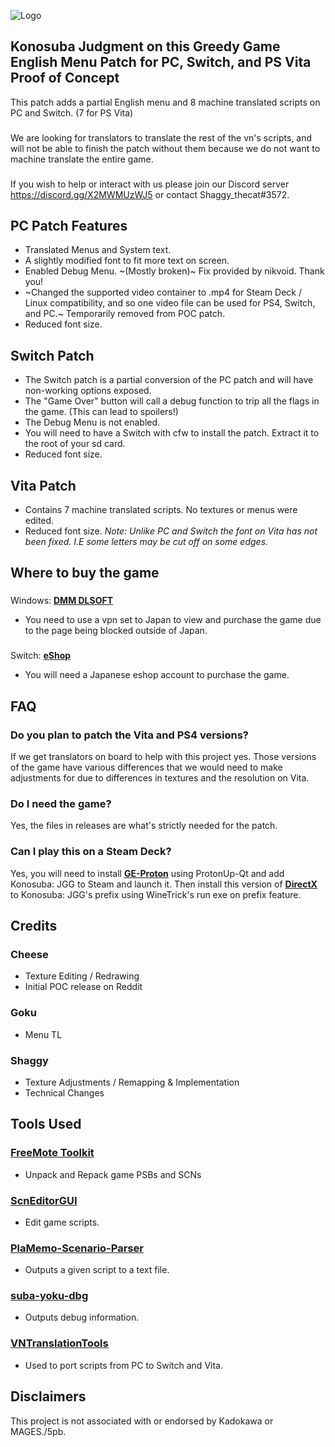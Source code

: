 ![Logo](https://user-images.githubusercontent.com/110912092/219731603-8aec72c2-743f-4310-9d8a-1673e449f9b0.png)
## Konosuba Judgment on this Greedy Game English Menu Patch for PC, Switch, and PS Vita Proof of Concept
This patch adds a partial English menu and 8 machine translated scripts on PC and Switch. (7 for PS Vita)
###
We are looking for translators to translate the rest of the vn's scripts, and will not be able to finish the patch without them because we do not want to machine translate the entire game.
###
If you wish to help or interact with us please join our Discord server https://discord.gg/X2MWMUzWJ5 or contact Shaggy_thecat#3572.
## PC Patch Features
- Translated Menus and System text.
- A slightly modified font to fit more text on screen.
- Enabled Debug Menu. ~(Mostly broken)~ Fix provided by nikvoid. Thank you!
- ~Changed the supported video container to .mp4 for Steam Deck / Linux compatibility, and so one video file can be used for PS4, Switch, and PC.~ Temporarily removed from POC patch.
- Reduced font size.
## Switch Patch
- The Switch patch is a partial conversion of the PC patch and will have non-working options exposed.
- The "Game Over" button will call a debug function to trip all the flags in the game. (This can lead to spoilers!)
- The Debug Menu is not enabled.
- You will need to have a Switch with cfw to install the patch. Extract it to the root of your sd card.
- Reduced font size.
## Vita Patch
- Contains 7 machine translated scripts. No textures or menus were edited.
- Reduced font size. _Note: Unlike PC and Switch the font on Vita has not been fixed. I.E some letters may be cut off on some edges._
## Where to buy the game
###
Windows: **[DMM DLSOFT](https://dlsoft.dmm.com/detail/images_0013/)**
- You need to use a vpn set to Japan to view and purchase the game due to the page being blocked outside of Japan.
###
Switch: **[eShop](https://store-jp.nintendo.com/list/software/70010000035750.html)**
- You will need a Japanese eshop account to purchase the game.
## FAQ
### Do you plan to patch the Vita and PS4 versions?
If we get translators on board to help with this project yes. Those versions of the game have various differences that we would need to make adjustments for due to differences in textures and the resolution on Vita.
### Do I need the game?
Yes, the files in releases are what's strictly needed for the patch.
### Can I play this on a Steam Deck?
Yes, you will need to install **[GE-Proton](https://github.com/GloriousEggroll/proton-ge-custom)** using ProtonUp-Qt and add Konosuba: JGG to Steam and launch it. Then install this version of **[DirectX](https://lutris.net/files/tools/directx-2010.tar.gz)** to Konosuba: JGG's prefix using WineTrick's run exe on prefix feature.
## Credits
### Cheese
- Texture Editing / Redrawing
- Initial POC release on Reddit
### Goku
- Menu TL
### Shaggy
- Texture Adjustments / Remapping & Implementation
- Technical Changes
## Tools Used
### **[FreeMote Toolkit](https://github.com/UlyssesWu/FreeMote)**
- Unpack and Repack game PSBs and SCNs
### **[ScnEditorGUI](https://github.com/hiroshiyuri/scn-editor-gui)**
- Edit game scripts.
### **[PlaMemo-Scenario-Parser](https://github.com/Rimi-kun/PlaMemo-Scenario-Parser)**
- Outputs a given script to a text file.
### **[suba-yoku-dbg](https://github.com/ErisOrder/suba-yoku-dbg)**
- Outputs debug information.
### **[VNTranslationTools](https://github.com/arcusmaximus/VNTranslationTools)**
- Used to port scripts from PC to Switch and Vita.
## Disclaimers
This project is not associated with or endorsed by Kadokawa or MAGES./5pb.
